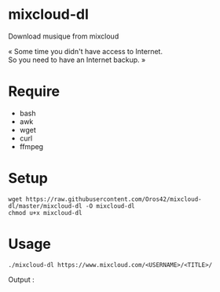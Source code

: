 # mixcloud-dl
Download musique from mixcloud

« Some time you didn't have access to Internet.  
So you need to have an Internet backup. »  

Require
=======
  
- bash  
- awk  
- wget  
- curl  
- ffmpeg  
  
Setup
=====

```
wget https://raw.githubusercontent.com/Oros42/mixcloud-dl/master/mixcloud-dl -O mixcloud-dl
chmod u+x mixcloud-dl
```

Usage
=====

```
./mixcloud-dl https://www.mixcloud.com/<USERNAME>/<TITLE>/
```
Output : <TITLE>.mp3  
  
Example :  
```
./mixcloud-dl https://www.mixcloud.com/JoachimGarraud/zemixx-662-lightspeed/
```
Output : zemixx-662-lightspeed.mp3